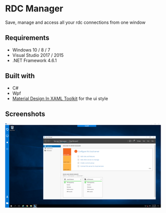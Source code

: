 
# RDC Manager

Save, manage and access all your rdc connections from one window

## Requirements

 * Windows 10 / 8 / 7
 * Visual Studio 2017 / 2015
 * .NET Framework 4.6.1


## Built with

 * C#
 * Wpf
 * [Material Design In XAML Toolkit](https://github.com/ButchersBoy/MaterialDesignInXamlToolkit) for the ui style
 
## Screenshots

![Alt text](Images/RDCSession.png "RDC Session")
